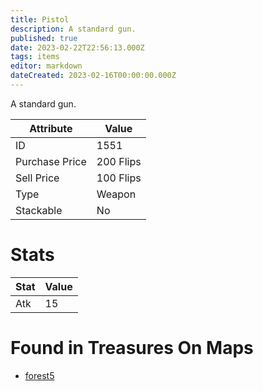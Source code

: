 ```yaml
---
title: Pistol
description: A standard gun.
published: true
date: 2023-02-22T22:56:13.000Z
tags: items
editor: markdown
dateCreated: 2023-02-16T00:00:00.000Z
---
```


A standard gun.

|Attribute|Value|
|-|-|
|ID|1551|
|Purchase Price|200 Flips|
|Sell Price|100 Flips|
|Type|Weapon|
|Stackable|No|

# Stats
|Stat|Value|
|-|-|
|Atk|15|

# Found in Treasures On Maps
 * [forest5](/maps/forest5)